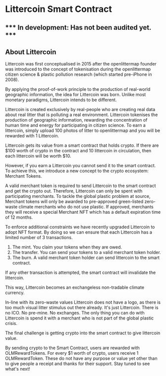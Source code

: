 # Littercoin Smart Contract

## *** In development: Has not been audited yet. ***

## About Littercoin
Littercoin was first conceptualised in 2015 after the openlittermap founder was introduced to the concept of 
tokenisation during the openlittermap citizen science & plastic pollution research (which started pre-iPhone in 2008).

By applying the proof-of-work principle to the production of real-world geographic information, the idea for
Littercoin was born. Unlike most monetary paradigms, Littercoin intends to be different.

Littercoin is created exclusively by real-people who are creating real data about real litter that is polluting a real
environment. Littercoin tokenises the production of geographic information, rewarding the concentration of human time
and energy for participating in citizen science. To earn a littercoin, simply upload 100 photos of litter to openlittermap
and you will be rewarded with 1 Littercoin.

Littercoin gets its value from a smart contract that holds crypto. If there are $100 worth of crypto in the contract
and 10 littercoin in circulation, then each littercoin will be worth $10.

However, if you earn a Littercoin you cannot send it to the smart contract. To achieve this, we introduce a new concept
to the crypto ecosystem: Merchant Tokens.

A valid merchant token is required to send Littercoin to the smart contract and get the crypto out.
Therefore, Littercoin can only be spent with participating merchants.
To tackle the global plastic problem at source, Merchant tokens will only be awarded to pre-approved green-listed 
zero-waste climate merchants who do not use plastic. If approved, merchants they will receive a special Merchant NFT
which has a default expiration time of 12 months.

To enforce additional constraints we have recently upgraded Littercoin to adopt NFT format. 
By doing so we can ensure that each Littercoin has a limited number of 3 transactions.

1. The mint. You claim your tokens when they are owed.
2. The transfer. You can send your tokens to a valid merchant token holder.
3. The burn. A valid merchant token holder can send littercoin to the smart contract.

If any other transaction is attempted, the smart contract will invalidate the littercoin.

This way, Littercoin becomes an exchangeless non-tradable climate currency.

In-line with its zero-waste values Littercoin does not have a logo, as there is too much visual litter stimulus 
out there already. It's just Littercoin.
There is no ICO.
No pre-mine.
No exchanges.
The only thing you can do with Littercoin is spend it with a merchant who is not part of the global plastic crisis.

The final challenge is getting crypto into the smart contract to give littercoin value.

By sending crypto to the Smart Contract, users are rewarded with OLMRewardTokens. For every $1 worth of crypto, users
receive 1 OLMRewardToken. These do not have any purpose or value yet other than to give people a receipt and thanks
for their support. Stay tuned to see what's next!
